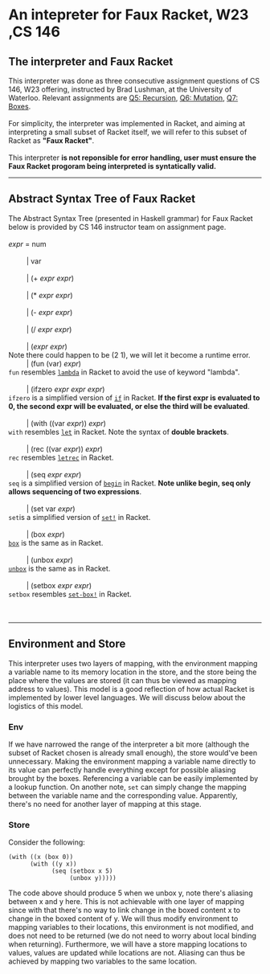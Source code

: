 # An intepreter for Faux Racket, W23 ,CS 146

## The interpreter and Faux Racket
This interpreter was done as three consecutive assignment questions of CS 146, W23 offering, instructed by Brad Lushman, at the University of Waterloo. Relevant assignments are [Q5: Recursion](https://github.com/hg2006/An-intepreter-for-Faux-Racket-W23-CS-146/issues/1#issue-1687567584), [Q6: Mutation](https://github.com/hg2006/An-intepreter-for-Faux-Racket-W23-CS-146/issues/2#issue-1687569446), [Q7: Boxes](https://github.com/hg2006/An-intepreter-for-Faux-Racket-W23-CS-146/issues/3#issue-1687569608).
<br>
<br>
For simplicity, the interpreter was implemented in Racket, and aiming at interpreting a small subset of Racket itself, we will refer to this subset of Racket as __"Faux Racket"__.
<br>
<br>
This interpreter __is not reponsible for error handling, user must ensure the Faux Racket progoram being interpreted is syntatically valid.__

---

## Abstract Syntax Tree of Faux Racket
The Abstract Syntax Tree (presented in Haskell grammar) for Faux Racket below is provided by CS 146 instructor team on assignment page.               <br> <br>
_expr_ =  num                                                                                                                                              <br><br>
&emsp; &emsp; |  var                                                                                                                                       <br><br>
&emsp; &emsp; |  (+ _expr_ _expr_)                                                                                                                         <br><br>
&emsp; &emsp; |  (* _expr_ _expr_)                                                                                                                         <br><br>
&emsp; &emsp; |  (- _expr_ _expr_)                                                                                                                         <br><br>
&emsp; &emsp; |  (/ _expr_ _expr_)                                                                                                                         <br><br>
&emsp; &emsp; |  (_expr_ _expr_)                <br>
Note there could happen to be (2 1), we will let it become a runtime error.
<br>
&emsp; &emsp; |  (fun (var) _expr_)             <br>
```fun``` resembles [```lambda```](https://docs.racket-lang.org/guide/lambda.html) in Racket to avoid the use of keyword "lambda". <br>            
&emsp; &emsp; |  (ifzero _expr_ _expr_ _expr_) <br>
```ifzero``` is a simplified version of [```if```](https://docs.racket-lang.org/reference/if.html) in Racket. __If the first expr is evaluated to 0, the second expr will be evaluated, or else the third will be evaluated__.     <br>                               
&emsp; &emsp; |  (with ((var _expr_)) _expr_)  <br>
```with``` resembles [```let```](https://docs.racket-lang.org/reference/let.html) in Racket. Note the syntax of __double brackets__.                     <br>                              
&emsp; &emsp; |  (rec ((var _expr_)) _expr_)   <br>
```rec``` resembles [```letrec```](https://docs.racket-lang.org/reference/let.html) in Racket.                      <br>                    
&emsp; &emsp; |  (seq _expr_ _expr_)           <br>
```seq``` is a simplified version of [```begin```](https://docs.racket-lang.org/reference/begin.html) in Racket. __Note unlike begin, seq only allows sequencing of two expressions__. <br> <br>
&emsp; &emsp; |  (set var _expr_)             <br>
```set```is a simplified version of [```set!```](https://docs.racket-lang.org/reference/set_.html) in Racket. <br> <br>
&emsp; &emsp; |  (box _expr_)                  <br>
[```box```](https://docs.racket-lang.org/reference/boxes.html) is the same as in Racket. <br> <br>
&emsp; &emsp; |  (unbox _expr_)               <br>
[ ```unbox```](https://docs.racket-lang.org/reference/boxes.html) is the same as in Racket. <br> <br>
&emsp; &emsp; |  (setbox _expr_ _expr_)        <br>
```setbox``` resembles [```set-box!```](https://docs.racket-lang.org/reference/boxes.html) in Racket. <br> <br> <br>

---

## Environment and Store
This interpreter uses two layers of mapping, with the environment mapping a variable name to its memory location in the store, and the store being the place where the values are stored (it can thus be viewed as mapping address to values). This model is a good reflection of how actual Racket is implemented by lower level languages. We will discuss below about the logistics of this model. <br>
### Env
If we have narrowed the range of the interpreter a bit more (although the subset of Racket chosen is already small enough), the store would've been unnecessary. Making the environment mapping a variable name directly to its value can perfectly handle everything except for possible aliasing brought by the boxes. Referencing a variable can be easily implemented by a lookup function. On another note, ```set``` can simply change the mapping between the variable name and the corresponding value. Apparently, there's no need for another layer of mapping at this stage. <br>
### Store
Consider the following:
```racket 
(with ((x (box 0))
      (with ((y x))
            (seq (setbox x 5)
                 (unbox y)))))
```
The code above should produce 5 when we unbox y, note there's aliasing between x and y here. This is not achievable with one layer of mapping since with that there's no way to link change in the boxed content x to change in the boxed content of y. We will thus modify environment to mapping variables to their locations, this environment is not modified, and does not need to be returned (we do not need to worry about local binding when returning). Furthermore, we will have a store mapping locations to values, values are updated while locations are not. Aliasing can thus be achieved by mapping two variables to the same location. 

